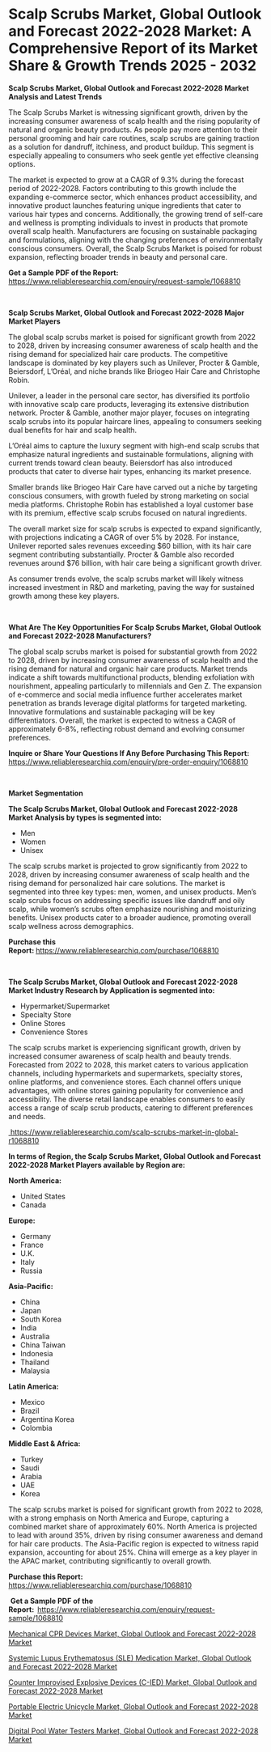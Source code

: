 <p><h1>Scalp Scrubs Market, Global Outlook and Forecast 2022-2028 Market: A Comprehensive Report of its Market Share & Growth Trends 2025 - 2032</h1></p><p><strong>Scalp Scrubs Market, Global Outlook and Forecast 2022-2028 Market Analysis and Latest Trends</strong></p>
<p><p>The Scalp Scrubs Market is witnessing significant growth, driven by the increasing consumer awareness of scalp health and the rising popularity of natural and organic beauty products. As people pay more attention to their personal grooming and hair care routines, scalp scrubs are gaining traction as a solution for dandruff, itchiness, and product buildup. This segment is especially appealing to consumers who seek gentle yet effective cleansing options.</p><p>The market is expected to grow at a CAGR of 9.3% during the forecast period of 2022-2028. Factors contributing to this growth include the expanding e-commerce sector, which enhances product accessibility, and innovative product launches featuring unique ingredients that cater to various hair types and concerns. Additionally, the growing trend of self-care and wellness is prompting individuals to invest in products that promote overall scalp health. Manufacturers are focusing on sustainable packaging and formulations, aligning with the changing preferences of environmentally conscious consumers. Overall, the Scalp Scrubs Market is poised for robust expansion, reflecting broader trends in beauty and personal care.</p></p>
<p><strong>Get a Sample PDF of the Report:&nbsp;</strong> <a href="https://www.reliableresearchiq.com/enquiry/request-sample/1068810?utm_campaign=1159&utm_medium=2&utm_source=Github&utm_content=ia&utm_term=21032025&utm_id=scalp-scrubs-market-global-outlook-and-forecast-2022-2028">https://www.reliableresearchiq.com/enquiry/request-sample/1068810</a></p>
<p>&nbsp;</p>
<p><strong>Scalp Scrubs Market, Global Outlook and Forecast 2022-2028 Major Market Players</strong></p>
<p><p>The global scalp scrubs market is poised for significant growth from 2022 to 2028, driven by increasing consumer awareness of scalp health and the rising demand for specialized hair care products. The competitive landscape is dominated by key players such as Unilever, Procter & Gamble, Beiersdorf, L’Oréal, and niche brands like Briogeo Hair Care and Christophe Robin.</p><p>Unilever, a leader in the personal care sector, has diversified its portfolio with innovative scalp care products, leveraging its extensive distribution network. Procter & Gamble, another major player, focuses on integrating scalp scrubs into its popular haircare lines, appealing to consumers seeking dual benefits for hair and scalp health.</p><p>L’Oréal aims to capture the luxury segment with high-end scalp scrubs that emphasize natural ingredients and sustainable formulations, aligning with current trends toward clean beauty. Beiersdorf has also introduced products that cater to diverse hair types, enhancing its market presence.</p><p>Smaller brands like Briogeo Hair Care have carved out a niche by targeting conscious consumers, with growth fueled by strong marketing on social media platforms. Christophe Robin has established a loyal customer base with its premium, effective scalp scrubs focused on natural ingredients.</p><p>The overall market size for scalp scrubs is expected to expand significantly, with projections indicating a CAGR of over 5% by 2028. For instance, Unilever reported sales revenues exceeding $60 billion, with its hair care segment contributing substantially. Procter & Gamble also recorded revenues around $76 billion, with hair care being a significant growth driver.</p><p>As consumer trends evolve, the scalp scrubs market will likely witness increased investment in R&D and marketing, paving the way for sustained growth among these key players.</p></p>
<p>&nbsp;</p>
<p><strong>What Are The Key Opportunities For Scalp Scrubs Market, Global Outlook and Forecast 2022-2028 Manufacturers?</strong></p>
<p><p>The global scalp scrubs market is poised for substantial growth from 2022 to 2028, driven by increasing consumer awareness of scalp health and the rising demand for natural and organic hair care products. Market trends indicate a shift towards multifunctional products, blending exfoliation with nourishment, appealing particularly to millennials and Gen Z. The expansion of e-commerce and social media influence further accelerates market penetration as brands leverage digital platforms for targeted marketing. Innovative formulations and sustainable packaging will be key differentiators. Overall, the market is expected to witness a CAGR of approximately 6-8%, reflecting robust demand and evolving consumer preferences.</p></p>
<p><strong>Inquire or Share Your Questions If Any Before Purchasing This Report:</strong> <a href="https://www.reliableresearchiq.com/enquiry/pre-order-enquiry/1068810?utm_campaign=1159&utm_medium=2&utm_source=Github&utm_content=ia&utm_term=21032025&utm_id=scalp-scrubs-market-global-outlook-and-forecast-2022-2028">https://www.reliableresearchiq.com/enquiry/pre-order-enquiry/1068810</a></p>
<p>&nbsp;</p>
<p><strong>Market Segmentation</strong></p>
<p><strong>The Scalp Scrubs Market, Global Outlook and Forecast 2022-2028 Market Analysis by types is segmented into:</strong></p>
<p><ul><li>Men</li><li>Women</li><li>Unisex</li></ul></p>
<p><p>The scalp scrubs market is projected to grow significantly from 2022 to 2028, driven by increasing consumer awareness of scalp health and the rising demand for personalized hair care solutions. The market is segmented into three key types: men, women, and unisex products. Men’s scalp scrubs focus on addressing specific issues like dandruff and oily scalp, while women’s scrubs often emphasize nourishing and moisturizing benefits. Unisex products cater to a broader audience, promoting overall scalp wellness across demographics.</p></p>
<p><strong>Purchase this Report:&nbsp;</strong><a href="https://www.reliableresearchiq.com/purchase/1068810?utm_campaign=1159&utm_medium=2&utm_source=Github&utm_content=ia&utm_term=21032025&utm_id=scalp-scrubs-market-global-outlook-and-forecast-2022-2028">https://www.reliableresearchiq.com/purchase/1068810</a></p>
<p>&nbsp;</p>
<p><strong>The Scalp Scrubs Market, Global Outlook and Forecast 2022-2028 Market Industry Research by Application is segmented into:</strong></p>
<p><ul><li>Hypermarket/Supermarket</li><li>Specialty Store</li><li>Online Stores</li><li>Convenience Stores</li></ul></p>
<p><p>The scalp scrubs market is experiencing significant growth, driven by increased consumer awareness of scalp health and beauty trends. Forecasted from 2022 to 2028, this market caters to various application channels, including hypermarkets and supermarkets, specialty stores, online platforms, and convenience stores. Each channel offers unique advantages, with online stores gaining popularity for convenience and accessibility. The diverse retail landscape enables consumers to easily access a range of scalp scrub products, catering to different preferences and needs.</p></p>
<p><a href="https://www.reliableresearchiq.com/scalp-scrubs-market-in-global-r1068810?utm_campaign=1159&utm_medium=2&utm_source=Github&utm_content=ia&utm_term=21032025&utm_id=scalp-scrubs-market-global-outlook-and-forecast-2022-2028">&nbsp;https://www.reliableresearchiq.com/scalp-scrubs-market-in-global-r1068810</a></p>
<p><strong>In terms of Region, the Scalp Scrubs Market, Global Outlook and Forecast 2022-2028 Market Players available by Region are:</strong></p>
<p>
    <p> <strong> North America: </strong>
        <ul>
            <li>United States</li>
            <li>Canada</li>
        </ul>
        </p> 
    <p> <strong> Europe: </strong>
        <ul>
            <li>Germany</li>
            <li>France</li>
            <li>U.K.</li>
            <li>Italy</li>
            <li>Russia</li>
        </ul>
        </p> 
    <p> <strong> Asia-Pacific: </strong>
        <ul>
            <li>China</li>
            <li>Japan</li>
            <li>South Korea</li>
            <li>India</li>
            <li>Australia</li>
            <li>China Taiwan</li>
            <li>Indonesia</li>
            <li>Thailand</li>
            <li>Malaysia</li>
        </ul>
        </p> 
    <p> <strong> Latin America: </strong>
        <ul>
            <li>Mexico</li>
            <li>Brazil</li>
            <li>Argentina Korea</li>
            <li>Colombia</li>
        </ul>
        </p> 
    <p> <strong> Middle East & Africa: </strong>
        <ul>
            <li>Turkey</li>
            <li>Saudi</li>
            <li>Arabia</li>
            <li>UAE</li>
            <li>Korea</li>
        </ul>
    </p>
    </p>
<p><p>The scalp scrubs market is poised for significant growth from 2022 to 2028, with a strong emphasis on North America and Europe, capturing a combined market share of approximately 60%. North America is projected to lead with around 35%, driven by rising consumer awareness and demand for hair care products. The Asia-Pacific region is expected to witness rapid expansion, accounting for about 25%. China will emerge as a key player in the APAC market, contributing significantly to overall growth.</p></p>
<p><strong>Purchase this Report: </strong><a href="https://www.reliableresearchiq.com/purchase/1068810?utm_campaign=1159&utm_medium=2&utm_source=Github&utm_content=ia&utm_term=21032025&utm_id=scalp-scrubs-market-global-outlook-and-forecast-2022-2028">https://www.reliableresearchiq.com/purchase/1068810</a></p>
<p>&nbsp;<strong>Get a Sample PDF of the Report:&nbsp;&nbsp;</strong><a href="https://www.reliableresearchiq.com/enquiry/request-sample/1068810?utm_campaign=1159&utm_medium=2&utm_source=Github&utm_content=ia&utm_term=21032025&utm_id=scalp-scrubs-market-global-outlook-and-forecast-2022-2028">https://www.reliableresearchiq.com/enquiry/request-sample/1068810</a></p>
<p><strong></strong></p>
<p><p><a href="https://github.com/karydacamu/Market-Research-Report-List-1/blob/main/mechanical-cpr-devices-market-global-outlook-and-forecast-2022-2028-market.md?utm_campaign=1159&utm_medium=2&utm_source=Github&utm_content=ia&utm_term=21032025&utm_id=scalp-scrubs-market-global-outlook-and-forecast-2022-2028">Mechanical CPR Devices Market, Global Outlook and Forecast 2022-2028 Market</a></p><p><a href="https://github.com/mafeasavzal/Market-Research-Report-List-1/blob/main/systemic-lupus-erythematosus-sle-medication-market-global-outlook-and-forecast-2022-2028-market.md?utm_campaign=1159&utm_medium=2&utm_source=Github&utm_content=ia&utm_term=21032025&utm_id=scalp-scrubs-market-global-outlook-and-forecast-2022-2028">Systemic Lupus Erythematosus (SLE) Medication Market, Global Outlook and Forecast 2022-2028 Market</a></p><p><a href="https://github.com/iyachikareva/Market-Research-Report-List-1/blob/main/counter-improvised-explosive-devices-c-ied-market-global-outlook-and-forecast-2022-2028-market.md?utm_campaign=1159&utm_medium=2&utm_source=Github&utm_content=ia&utm_term=21032025&utm_id=scalp-scrubs-market-global-outlook-and-forecast-2022-2028">Counter Improvised Explosive Devices (C-IED) Market, Global Outlook and Forecast 2022-2028 Market</a></p><p><a href="https://github.com/seemagarbeha/Market-Research-Report-List-1/blob/main/portable-electric-unicycle-market-global-outlook-and-forecast-2022-2028-market.md?utm_campaign=1159&utm_medium=2&utm_source=Github&utm_content=ia&utm_term=21032025&utm_id=scalp-scrubs-market-global-outlook-and-forecast-2022-2028">Portable Electric Unicycle Market, Global Outlook and Forecast 2022-2028 Market</a></p><p><a href="https://github.com/sarialahipff/Market-Research-Report-List-1/blob/main/digital-pool-water-testers-market-global-outlook-and-forecast-2022-2028-market.md?utm_campaign=1159&utm_medium=2&utm_source=Github&utm_content=ia&utm_term=21032025&utm_id=scalp-scrubs-market-global-outlook-and-forecast-2022-2028">Digital Pool Water Testers Market, Global Outlook and Forecast 2022-2028 Market</a></p></p>